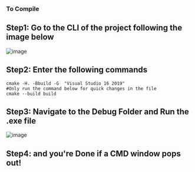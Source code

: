 ### To Compile

## Step1: Go to the CLI of the project following the image below
![image](https://user-images.githubusercontent.com/62412195/166928757-c16c7449-9abf-414b-96fb-48465fea1057.png)

## Step2: Enter the following commands
```
cmake -H. -Bbuild -G  "Visual Studio 16 2019" 
#Only run the command below for quick changes in the file
cmake --build build 
```

## Step3: Navigate to the Debug Folder and Run the .exe file
![image](https://user-images.githubusercontent.com/62412195/166929960-924c4d5f-2998-49a7-b049-3de490f8eac3.png)

## Step4: and you're Done if a CMD window pops out!
